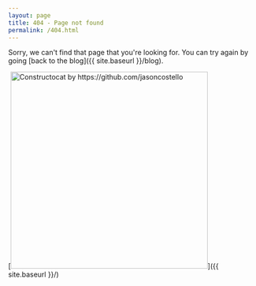 ```yaml
---
layout: page
title: 404 - Page not found
permalink: /404.html
---
```


Sorry, we can't find that page that you're looking for. You can try again by going [back to the blog]({{ site.baseurl }}/blog).

[<img src="{{ site.baseurl }}/images/404.jpg" alt="Constructocat by https://github.com/jasoncostello" style="width: 400px;"/>]({{ site.baseurl }}/)

